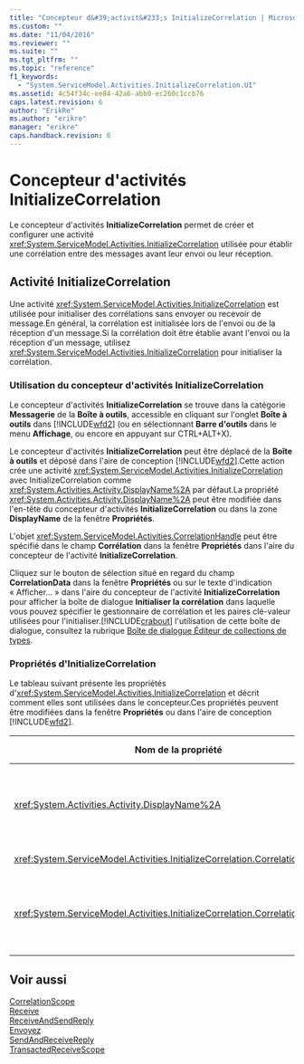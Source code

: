 ```yaml
---
title: "Concepteur d&#39;activit&#233;s InitializeCorrelation | Microsoft Docs"
ms.custom: ""
ms.date: "11/04/2016"
ms.reviewer: ""
ms.suite: ""
ms.tgt_pltfrm: ""
ms.topic: "reference"
f1_keywords: 
  - "System.ServiceModel.Activities.InitializeCorrelation.UI"
ms.assetid: 4c54f34c-ee84-42a6-abb0-ec260c1ccb76
caps.latest.revision: 6
author: "ErikRe"
ms.author: "erikre"
manager: "erikre"
caps.handback.revision: 6
---
```

# Concepteur d&#39;activit&#233;s InitializeCorrelation
Le concepteur d'activités **InitializeCorrelation** permet de créer et configurer une activité <xref:System.ServiceModel.Activities.InitializeCorrelation> utilisée pour établir une corrélation entre des messages avant leur envoi ou leur réception.  
  
## Activité InitializeCorrelation  
 Une activité <xref:System.ServiceModel.Activities.InitializeCorrelation> est utilisée pour initialiser des corrélations sans envoyer ou recevoir de message.En général, la corrélation est initialisée lors de l'envoi ou de la réception d'un message.Si la corrélation doit être établie avant l'envoi ou la réception d'un message, utilisez <xref:System.ServiceModel.Activities.InitializeCorrelation> pour initialiser la corrélation.  
  
### Utilisation du concepteur d'activités InitializeCorrelation  
 Le concepteur d'activités **InitializeCorrelation** se trouve dans la catégorie **Messagerie** de la **Boîte à outils**, accessible en cliquant sur l'onglet **Boîte à outils** dans [!INCLUDE[wfd2](../workflow-designer/includes/wfd2_md.md)] \(ou en sélectionnant **Barre d'outils** dans le menu **Affichage**, ou encore en appuyant sur CTRL\+ALT\+X\).  
  
 Le concepteur d'activités **InitializeCorrelation** peut être déplacé de la **Boîte à outils** et déposé dans l'aire de conception [!INCLUDE[wfd2](../workflow-designer/includes/wfd2_md.md)].Cette action crée une activité <xref:System.ServiceModel.Activities.InitializeCorrelation> avec InitializeCorrelation comme <xref:System.Activities.Activity.DisplayName%2A> par défaut.La propriété <xref:System.Activities.Activity.DisplayName%2A> peut être modifiée dans l'en\-tête du concepteur d'activités **InitializeCorrelation** ou dans la zone **DisplayName** de la fenêtre **Propriétés**.  
  
 L'objet <xref:System.ServiceModel.Activities.CorrelationHandle> peut être spécifié dans le champ **Corrélation** dans la fenêtre **Propriétés** dans l'aire du concepteur de l'activité **InitializeCorrelation**.  
  
 Cliquez sur le bouton de sélection situé en regard du champ **CorrelationData** dans la fenêtre **Propriétés** ou sur le texte d'indication « Afficher... » dans l'aire du concepteur de l'activité **InitializeCorrelation** pour afficher la boîte de dialogue **Initialiser la corrélation** dans laquelle vous pouvez spécifier le gestionnaire de corrélation et les paires clé\-valeur utilisées pour l'initialiser.[!INCLUDE[crabout](../test/includes/crabout_md.md)] l'utilisation de cette boîte de dialogue, consultez la rubrique [Boîte de dialogue Éditeur de collections de types](../workflow-designer/type-collection-editor-dialog-box.md).  
  
### Propriétés d'InitializeCorrelation  
 Le tableau suivant présente les propriétés d'<xref:System.ServiceModel.Activities.InitializeCorrelation> et décrit comment elles sont utilisées dans le concepteur.Ces propriétés peuvent être modifiées dans la fenêtre **Propriétés** ou dans l'aire de conception [!INCLUDE[wfd2](../workflow-designer/includes/wfd2_md.md)].  
  
|Nom de la propriété|Valeur requise|Utilisation|  
|-------------------------|--------------------|-----------------|  
|<xref:System.Activities.Activity.DisplayName%2A>|False|Nom convivial de l'activité <xref:System.ServiceModel.Activities.InitializeCorrelation>.La valeur par défaut est InitializeCorrelation.<br /><br /> Bien que l'utilisation d'une valeur autre que celle par défaut pour le nom convivial de la propriété <xref:System.Activities.Activity.DisplayName%2A> ne soit pas strictement obligatoire, il est recommandé d'utiliser une telle valeur.|  
|<xref:System.ServiceModel.Activities.InitializeCorrelation.Correlation%2A>|False|Objet <xref:System.ServiceModel.Activities.CorrelationHandle> utilisé pour associer des activités de workflow dans la corrélation.|  
|<xref:System.ServiceModel.Activities.InitializeCorrelation.CorrelationData%2A>|False|Dictionnaire des données de corrélation qui lie les messages à l'instance de workflow.<br /><br /> Utilisez la boîte de dialogue **Initialiser la corrélation** pour configurer <xref:System.ServiceModel.Activities.InitializeCorrelation.CorrelationData%2A>.[!INCLUDE[crabout](../test/includes/crabout_md.md)] l'utilisation de cette boîte de dialogue, consultez la rubrique [Boîte de dialogue Éditeur de collections de types](../workflow-designer/type-collection-editor-dialog-box.md).|  
  
## Voir aussi  
 [CorrelationScope](../workflow-designer/correlationscope-activity-designer.md)   
 [Receive](../workflow-designer/receive-activity-designer.md)   
 [ReceiveAndSendReply](../workflow-designer/receiveandsendreply-template-designer.md)   
 [Envoyez](../workflow-designer/send-activity-designer.md)   
 [SendAndReceiveReply](../workflow-designer/sendandreceivereply-template-designer.md)   
 [TransactedReceiveScope](../workflow-designer/transactedreceivescope-activity-designer.md)